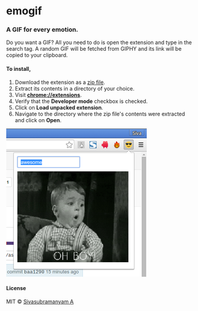 # emogif
### A GIF for every emotion.

Do you want a GIF? All you need to do is open the extension and type
in the search tag. A random GIF will be fetched from GIPHY and its
link will be copied to your clipboard.

#### To install,

1. Download the extension as a [zip file](https://github.com/astronomersiva/emogif/archive/master.zip).
2. Extract its contents in a directory of your choice.
3. Visit **[chrome://extensions](chrome://extensions/)**.
4. Verify that the **Developer mode** checkbox is checked.
5. Click on **Load unpacked extension**.
6. Navigate to the directory where the zip file's contents were extracted and click on **Open**.

![Sample Output](sample.png)

#### License

MIT © [Sivasubramanyam A](http://sivasubramanyam.me)